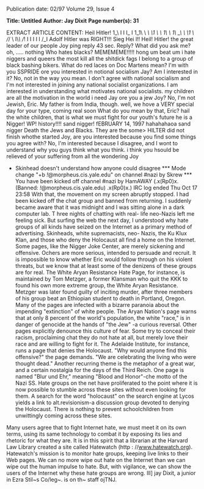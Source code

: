 Publication date: 02/97
Volume 29, Issue 4

**Title: Untitled**
**Author: Jay Dixit**
**Page number(s): 31**

EXTRACT ARTICLE CONTENT:
<Skinhead> Heil Hitler! 
<Pillage> 
1\_\ 
I I I_ 
I 1_1\ \ 
_\ \1 \ \ 
1\ \ 
1\ \_\ 
\ \1 \ \/_/ 
\ 
I\\_\ 
\/_! I I 
I I I 
\/_I 
Adolf Hitler was RIGHT!!! 
Sieg Hei l!! 
<Eric> Heil! Hitler! the great leader 
of our people 
<Eric> Joy ping reply 43 sec. 
<Joy> Reply? What did you ask me? 
<Eric> oh, ..... nothing 
<HOW> Who hates blacks? 
<Eric> MEMEMEME!!!!! 
<SSPRIDE> hong um 
<Piranha> beat um 
<Piranha> i hate niggers and queers 
the most 
<SSPRIDE> kill all the shitdick fags 
<HOW> I belong to a group of black 
bashing bikers. 
<Thihigal> What do red laces on Doc 
Martens mean? 
<EricT88> I'm with you SSPRIDE 
<Eric> ore you interested in notional 
socialism Jay? 
<Joy> Am I interested in it? No, not 
in the way you mean. I don't agree 
with national socialism and I'm not 
interested in joining any national 
socialist organizations. I am 
interested in understanding what 
motivates national socialists. 
<Dona88> my children are all the 
motivation in the world i need Jay 
<Eric> ore you a jew Joy? 
<JOY> No, I'm not Jewish, Eric. My 
father is from India, though. 
<Eric> well, we hove a VERY special 
day for your type, coming real soon 
<JOY> What do you mean by that, Eric? 
<Eric> hail the white children, that 
is what we must fight for our 
youth's future 
<Eric> he is a Nigger! 
<Eric> WP! 
<majere> history!!!! 
<anti-hero> sand nigger! 
fEBRUARY 14, 1997 
<majere> hahahahaoa sand nigger 
<How> Death the Jews and Blacks. 
They 
are the some> HILTER did not finish 
whothe started 
<Skinhead> Joy, are you interested 
because you find some things you 
agree with? 
<Jay> No, I'm interested because I 
disagree, and I wont to understand 
why you guys think what you think. 
<Eric> i think you hsould be relieved 
of your suffering from all the 
wondering Joy 
* Skinhead doesn't understand how 
anyone could disagree 
*** Mode change "+b 
*!*@morpheus.cis.yale.edu" on 
channel #nazi by Skrew 
*** You have been kicked off channel 
#nazi by HamAWAY (.x(Rp0)x. 
(Banned: *!*@morpheus.cis.yale.edu) 
.x(Rp0)x.) 
IRC log ended Thu Oct 17 23:58 
With that, the movement on my 
screen abruptly stopped. I had been 
kicked off the chat group and banned 
from returning. I suddenly became 
aware that it was midnight and I was 
sitting alone in a dark computer lab. 
T
hree nights of chatting with real-
life neo-Nazis left me feeling 
sick. But surfing the web the next 
day, I understood why hate groups of all 
kinds have seized on the Internet as a 
primary method of advertising. 
Skinheads, white supremacists, neo-
Nazis, the Ku Klux Klan, and those who 
deny the Holocaust all find a home on 
the Internet. Some pages, like the 
Nigger Joke Center, are merely sickening 
and offensive. Ochers are more serious, 
intended to persuade and recruit. It is 
impossible to know whether Eric would 
follow through on his violent threats, 
but we know that at least some of the 
denizens of these groups are for real. 
The White Aryan Resistance Hate Page, 
for instance, is maintained by Tom 
Metzger, a former Klansman who quit 
the KKK to found his own more extreme 
group, the White Aryan Resistance. 
Metzger was later found guilty of 
inciting murder, after three members of 
his group beat an Ethiopian student to 
death in Portland, Oregon. 
Many of the pages are infected with 
a bizarre paranoia about the impending 
"extinction" of white people. The Aryan 
Nation's page warns that at only 8 
percent of the world's population, the 
white "race," is in danger of genocide at 
the hands of "the Jew" -a curious 
reversal. 
Other 
pages 
explicitly 
denounce this culture of fear. Some try 
to conceal their racism, proclaiming chat 
they do not hate at all, but merely love 
their race and are willing to fight for it. 
The Adelaide Institute, for instance, 
runs a page that denies the Holocaust. 
"Why would 
anyone 
find 
this 
offensive?" the page demands. "We are 
celebrating the living who were thought 
dead." Another recurring theme is the 
metaphor of a great war, and a certain 
nostalgia for the days of the Third 
Reich. One page is named "Blur und 
Ehr," meaning "Blood and Honor"-che 
motto of the Nazi SS. 
Hate groups on the net have 
proliferated to the point where it is now 
possible to stumble across these sites 
without even looking for them. A search 
for the word "holocaust" on the search 
engine at Lycos yields a link to 
alt.revisionism-a discussion group 
devoted to denying the Holocaust. 
There 
is 
nothing 
to 
prevent 
schoolchildren from unwittingly coming 
across these sites. 


Many users agree that to fight 
Internet hate, we must meet it on its 
own terms, using its same technology to 
combat it by exposing its lies and 
rhetoric for what they are. It is in this 
spirit that a librarian at the Harvard Law 
Library created a site called Hatewatch 
(http : //www.hatewatch.org). 
Hatewatch's mission is to monitor hate 
groups, keeping live links to their Web 
pages. We can no more wipe out hate on 
the Internet than we can wipe out the 
human impulse to hate. But, with 
vigilance, we can show the users of the 
Internet why these hate groups are 
wrong. 
Ill] 
jay Dixit, a junior in Ezra Stil~s Co/leg~. is 
on th~ staff ojTNJ.
